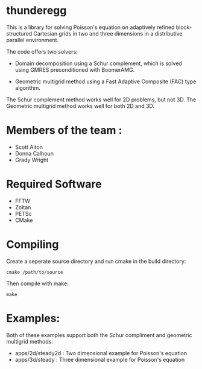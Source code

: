 # thunderegg

This is a library for solving Poisson's equation on adaptively refined block-structured Cartesian grids in two and three dimensions in a distributive parallel environment.

The code offers two solvers:
* Domain decomposition using a Schur complement, which is solved using GMRES preconditioned with BoomerAMG.
 
* Geometric multigrid method using a Fast Adaptive Composite (FAC) type algorithm.

The Schur complement method works well for 2D problems, but not 3D.  The Geometric multigrid method works well for both 2D and 3D.

# Members of the team :

* Scott Aiton
* Donna Calhoun
* Grady Wright

# Required Software
* FFTW
* Zoltan
* PETSc
* CMake

# Compiling
Create a seperate source directory and run cmake in the build directory:
```
cmake /path/to/source
```
Then compile with make:
```
make
```

# Examples:

Both of these examples support both the Schur compliment and geometric multigrid methods:
* apps/2d/steady2d  : Two dimensional example for Poisson's equation
* apps/3d/steady    : Three dimensional example for Poisson's equation

